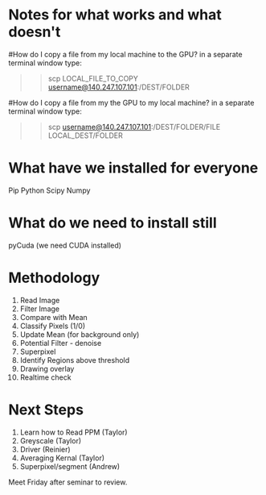 # Notes for what works and what doesn't

#How do I copy a file from my local machine to the GPU?
in a separate terminal window type:
>> scp LOCAL_FILE_TO_COPY username@140.247.107.101:/DEST/FOLDER

#How do I copy a file from my the GPU to my local machine?
in a separate terminal window type:
>> scp username@140.247.107.101:/DEST/FOLDER/FILE  LOCAL_DEST/FOLDER 

# What have we installed for everyone
Pip
Python
Scipy
Numpy

# What do we need to install still
pyCuda (we need CUDA installed) 

# Methodology
1) Read Image
2) Filter Image
3) Compare with Mean
4) Classify Pixels (1/0)
5) Update Mean (for background only)
6) Potential Filter - denoise
7) Superpixel
8) Identify Regions above threshold
9) Drawing overlay 
10) Realtime check

# Next Steps
1) Learn how to Read PPM (Taylor)
2) Greyscale (Taylor)
3) Driver (Reinier)
4) Averaging Kernal (Taylor)
5) Superpixel/segment (Andrew)

Meet Friday after seminar to review.


